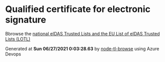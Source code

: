 # Qualified certificate for electronic signature 
 Bbrowse the [national eIDAS Trusted Lists and the EU List of eIDAS Trusted Lists (LOTL)](https://webgate.ec.europa.eu/tl-browser/#/) 
 
 
Generated at **Sun 06/27/2021  0:03:28.63** by [node-tl-browse](https://github.com/ymedlop/node-tl-browser) using Azure Devops 
